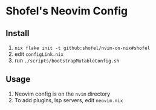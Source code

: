 # Shofel's Neovim Config

## Install

1. `nix flake init -t github:shofel/nvim-on-nix#shofel`
2. edit `configLink.nix`
3. run `./scripts/bootstrapMutableConfig.sh`

## Usage

1. Neovim config is on the `nvim` directory
2. To add plugins, lsp servers, edit `neovim.nix`
